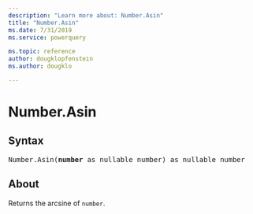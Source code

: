 ```yaml
---
description: "Learn more about: Number.Asin"
title: "Number.Asin"
ms.date: 7/31/2019
ms.service: powerquery

ms.topic: reference
author: dougklopfenstein
ms.author: dougklo

---
```

# Number.Asin

## Syntax

<pre>
Number.Asin(<b>number</b> as nullable number) as nullable number
</pre>
  
## About  
Returns the arcsine of `number`.
